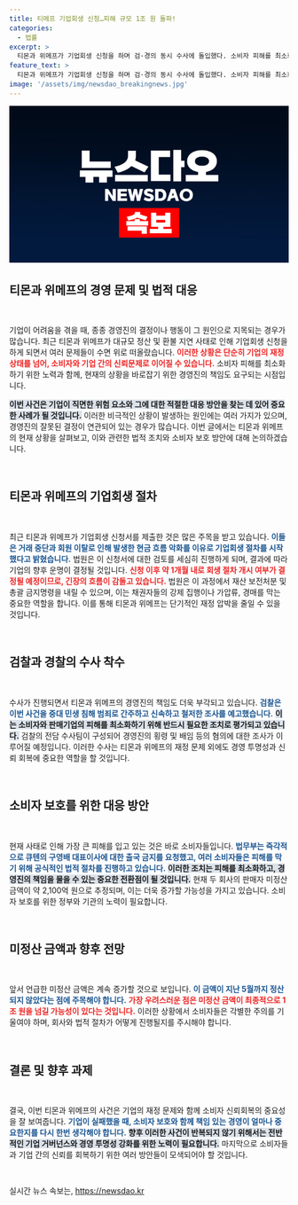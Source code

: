 ```yaml
---
title: 티메프 기업회생 신청…피해 규모 1조 원 돌파!
categories:
  - 법률
excerpt: >
  티몬과 위메프가 기업회생 신청을 하며 검·경의 동시 수사에 돌입했다. 소비자 피해를 최소화하기 위한 긴급 조치로, 경영진의 횡령·배임 혐의가 주목받고 있다. 미정산 금액은 최대 1조원에 이를 것으로 예상된다.
feature_text: >
  티몬과 위메프가 기업회생 신청을 하며 검·경의 동시 수사에 돌입했다. 소비자 피해를 최소화하기 위한 긴급 조치로, 경영진의 횡령·배임 혐의가 주목받고 있다. 미정산 금액은 최대 1조원에 이를 것으로 예상된다.
image: '/assets/img/newsdao_breakingnews.jpg'
---
```


<p><img src="/assets/img/newsdao_breakingnews.jpg" alt="pcversion 속보" /></p>

<h2 data-ke-size="size26">티몬과 위메프의 경영 문제 및 법적 대응</h2>

<p data-ke-size="size16">&nbsp;</p>

<p>기업이 어려움을 겪을 때, 종종 경영진의 결정이나 행동이 그 원인으로 지목되는 경우가 많습니다. 최근 티몬과 위메프가 대규모 정산 및 환불 지연 사태로 인해 기업회생 신청을 하게 되면서 여러 문제들이 수면 위로 떠올랐습니다. <b><span style="color: #ee2323;">이러한 상황은 단순히 기업의 재정 상태를 넘어, 소비자와 기업 간의 신뢰문제로 이어질 수 있습니다.</span></b> 소비자 피해를 최소화하기 위한 노력과 함께, 현재의 상황을 바로잡기 위한 경영진의 책임도 요구되는 시점입니다. </p>

<p><b><span style="background-color: #21538527;">이번 사건은 기업이 직면한 위험 요소와 그에 대한 적절한 대응 방안을 찾는 데 있어 중요한 사례가 될 것입니다.</span></b> 이러한 비극적인 상황이 발생하는 원인에는 여러 가지가 있으며, 경영진의 잘못된 결정이 연관되어 있는 경우가 많습니다. 이번 글에서는 티몬과 위메프의 현재 상황을 살펴보고, 이와 관련한 법적 조치와 소비자 보호 방안에 대해 논의하겠습니다.</p>

<p data-ke-size="size16">&nbsp;</p>

<h2 data-ke-size="size26">티몬과 위메프의 기업회생 절차</h2>

<p data-ke-size="size16">&nbsp;</p>

<p>최근 티몬과 위메프가 기업회생 신청서를 제출한 것은 많은 주목을 받고 있습니다. <b><span style="color: #1a5490;">이들은 거래 중단과 회원 이탈로 인해 발생한 현금 흐름 악화를 이유로 기업회생 절차를 시작했다고 밝혔습니다.</span></b> 법원은 이 신청서에 대한 검토를 세심히 진행하게 되며, 결과에 따라 기업의 향후 운명이 결정될 것입니다. <b><span style="color: #ee2323;">신청 이후 약 1개월 내로 회생 절차 개시 여부가 결정될 예정이므로, 긴장의 흐름이 감돌고 있습니다.</span></b> 법원은 이 과정에서 재산 보전처분 및 총괄 금지명령을 내릴 수 있으며, 이는 채권자들의 강제 집행이나 가압류, 경매를 막는 중요한 역할을 합니다. 이를 통해 티몬과 위메프는 단기적인 재정 압박을 줄일 수 있을 것입니다.</p>

<p data-ke-size="size16">&nbsp;</p>

<h2 data-ke-size="size26">검찰과 경찰의 수사 착수</h2>

<p data-ke-size="size16">&nbsp;</p>

<p>수사가 진행되면서 티몬과 위메프의 경영진의 책임도 더욱 부각되고 있습니다. <b><span style="color: #1a5490;">검찰은 이번 사건을 중대 민생 침해 범죄로 간주하고 신속하고 철저한 조사를 예고했습니다.</span></b> <b><span style="background-color: #21538527;">이는 소비자와 판매기업의 피해를 최소화하기 위해 반드시 필요한 조치로 평가되고 있습니다.</span></b> 검찰의 전담 수사팀이 구성되어 경영진의 횡령 및 배임 등의 혐의에 대한 조사가 이루어질 예정입니다. 이러한 수사는 티몬과 위메프의 재정 문제 외에도 경영 투명성과 신뢰 회복에 중요한 역할을 할 것입니다.</p>

<p data-ke-size="size16">&nbsp;</p>

<h2 data-ke-size="size26">소비자 보호를 위한 대응 방안</h2>

<p data-ke-size="size16">&nbsp;</p>

<p>현재 사태로 인해 가장 큰 피해를 입고 있는 것은 바로 소비자들입니다. <b><span style="color: #1a5490;">법무부는 즉각적으로 큐텐의 구영배 대표이사에 대한 출국 금지를 요청했고, 여러 소비자들은 피해를 막기 위해 공식적인 법적 절차를 진행하고 있습니다.</span></b> <b><span style="background-color: #21538527;">이러한 조치는 피해를 최소화하고, 경영진의 책임을 물을 수 있는 중요한 전환점이 될 것입니다.</span></b> 현재 두 회사의 판매자 미정산 금액이 약 2,100억 원으로 추정되며, 이는 더욱 증가할 가능성을 가지고 있습니다. 소비자 보호를 위한 정부와 기관의 노력이 필요합니다.</p>

<p data-ke-size="size16">&nbsp;</p>

<h2 data-ke-size="size26">미정산 금액과 향후 전망</h2>

<p data-ke-size="size16">&nbsp;</p>

<p>앞서 언급한 미정산 금액은 계속 증가할 것으로 보입니다. <b><span style="color: #1a5490;">이 금액이 지난 5월까지 정산되지 않았다는 점에 주목해야 합니다.</span></b> <b><span style="color: #ee2323;">가장 우려스러운 점은 미정산 금액이 최종적으로 1조 원을 넘길 가능성이 있다는 것입니다.</span></b> 이러한 상황에서 소비자들은 각별한 주의를 기울여야 하며, 회사와 법적 절차가 어떻게 진행될지를 주시해야 합니다.</p>

<p data-ke-size="size16">&nbsp;</p>

<h2 data-ke-size="size26">결론 및 향후 과제</h2>

<p data-ke-size="size16">&nbsp;</p>

<p>결국, 이번 티몬과 위메프의 사건은 기업의 재정 문제와 함께 소비자 신뢰회복의 중요성을 잘 보여줍니다. <b><span style="color: #1a5490;">기업이 실패했을 때, 소비자 보호와 함께 책임 있는 경영이 얼마나 중요한지를 다시 한번 생각해야 합니다.</span></b> <b><span style="background-color: #21538527;">향후 이러한 사건이 반복되지 않기 위해서는 전반적인 기업 거버넌스와 경영 투명성 강화를 위한 노력이 필요합니다.</span></b> 마지막으로 소비자들과 기업 간의 신뢰를 회복하기 위한 여러 방안들이 모색되어야 할 것입니다.</p>

<p data-ke-size="size16">&nbsp;</p>
실시간 뉴스 속보는, <a href="https://newsdao.kr" rel="dofollow">https://newsdao.kr</a>


